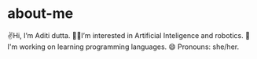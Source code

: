 # about-me
✌Hi, I’m Aditi dutta.
🐱‍💻I’m interested in Artificial Inteligence and robotics.
🌱I'm working on learning programming languages.
😄 Pronouns: she/her.
 
